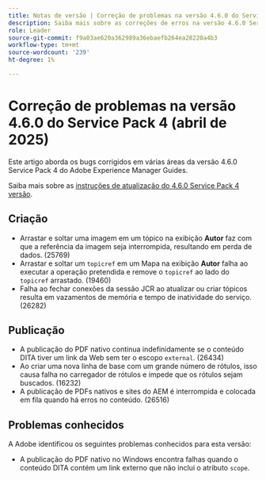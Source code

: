 ```yaml
---
title: Notas de versão | Correção de problemas na versão 4.6.0 do Service Pack 4 do Adobe Experience Manager Guides
description: Saiba mais sobre as correções de erros na versão 4.6.0 Service Pack 4 do Adobe Experience Manager Guides
role: Leader
source-git-commit: f9a03ae620a362989a36ebaefb264ea28220a4b3
workflow-type: tm+mt
source-wordcount: '239'
ht-degree: 1%

---
```


# Correção de problemas na versão 4.6.0 do Service Pack 4 (abril de 2025)


Este artigo aborda os bugs corrigidos em várias áreas da versão 4.6.0 Service Pack 4 do Adobe Experience Manager Guides.

Saiba mais sobre as [instruções de atualização do 4.6.0 Service Pack 4 versão](upgrade-instructions-4-6-0-sp4.md).

## Criação  

- Arrastar e soltar uma imagem em um tópico na exibição **Autor** faz com que a referência da imagem seja interrompida, resultando em perda de dados. (25769)
- Arrastar e soltar um `topicref` em um Mapa na exibição **Autor** falha ao executar a operação pretendida e remove o `topicref` ao lado do `topicref` arrastado. (19460)
- Falha ao fechar conexões da sessão JCR ao atualizar ou criar tópicos resulta em vazamentos de memória e tempo de inatividade do serviço. (26282)

## Publicação

- A publicação do PDF nativo continua indefinidamente se o conteúdo DITA tiver um link da Web sem ter o escopo `external`. (26434)
- Ao criar uma nova linha de base com um grande número de rótulos, isso causa falha no carregador de rótulos e impede que os rótulos sejam buscados. (16232)
- A publicação de PDFs nativos e sites do AEM é interrompida e colocada em fila quando há erros no conteúdo. (26516)

## Problemas conhecidos

A Adobe identificou os seguintes problemas conhecidos para esta versão:

- A publicação do PDF nativo no Windows encontra falhas quando o conteúdo DITA contém um link externo que não inclui o atributo `scope`.
